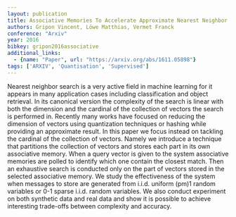 ```yaml
---
layout: publication
title: Associative Memories To Accelerate Approximate Nearest Neighbor Search
authors: Gripon Vincent, Löwe Matthias, Vermet Franck
conference: "Arxiv"
year: 2016
bibkey: gripon2016associative
additional_links:
  - {name: "Paper", url: "https://arxiv.org/abs/1611.05898"}
tags: ['ARXIV', 'Quantisation', 'Supervised']
---
```

Nearest neighbor search is a very active field in machine learning for it appears in many application cases including classification and object retrieval. In its canonical version the complexity of the search is linear with both the dimension and the cardinal of the collection of vectors the search is performed in. Recently many works have focused on reducing the dimension of vectors using quantization techniques or hashing while providing an approximate result. In this paper we focus instead on tackling the cardinal of the collection of vectors. Namely we introduce a technique that partitions the collection of vectors and stores each part in its own associative memory. When a query vector is given to the system associative memories are polled to identify which one contain the closest match. Then an exhaustive search is conducted only on the part of vectors stored in the selected associative memory. We study the effectiveness of the system when messages to store are generated from i.i.d. uniform (pm)1 random variables or 0-1 sparse i.i.d. random variables. We also conduct experiment on both synthetic data and real data and show it is possible to achieve interesting trade-offs between complexity and accuracy.
